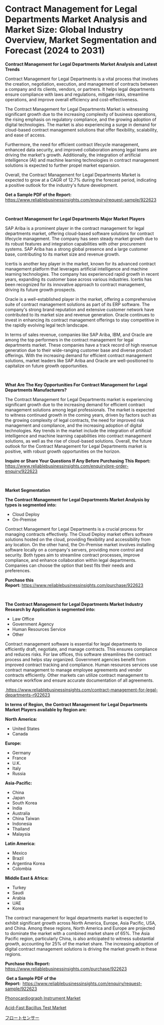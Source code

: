 <p><h1>Contract Management for Legal Departments Market Analysis and Market Size: Global Industry Overview, Market Segmentation and Forecast (2024 to 2031)</h1></p><p><strong>Contract Management for Legal Departments Market Analysis and Latest Trends</strong></p>
<p><p>Contract Management for Legal Departments is a vital process that involves the creation, negotiation, execution, and management of contracts between a company and its clients, vendors, or partners. It helps legal departments ensure compliance with laws and regulations, mitigate risks, streamline operations, and improve overall efficiency and cost-effectiveness.</p><p>The Contract Management for Legal Departments Market is witnessing significant growth due to the increasing complexity of business operations, the rising emphasis on regulatory compliance, and the growing adoption of digital technologies. The market is also experiencing a surge in demand for cloud-based contract management solutions that offer flexibility, scalability, and ease of access.</p><p>Furthermore, the need for efficient contract lifecycle management, enhanced data security, and improved collaboration among legal teams are driving the market's growth. Additionally, the integration of artificial intelligence (AI) and machine learning technologies in contract management solutions is expected to further propel market expansion.</p><p>Overall, the Contract Management for Legal Departments Market is expected to grow at a CAGR of 12.7% during the forecast period, indicating a positive outlook for the industry's future development.</p></p>
<p><strong>Get a Sample PDF of the Report:&nbsp;</strong> <a href="https://www.reliablebusinessinsights.com/enquiry/request-sample/922623">https://www.reliablebusinessinsights.com/enquiry/request-sample/922623</a></p>
<p>&nbsp;</p>
<p><strong>Contract Management for Legal Departments Major Market Players</strong></p>
<p><p>SAP Ariba is a prominent player in the contract management for legal departments market, offering cloud-based software solutions for contract lifecycle management. The company has seen steady market growth due to its robust features and integration capabilities with other procurement systems. SAP Ariba has a strong global presence and a large customer base, contributing to its market size and revenue growth.</p><p>Icertis is another key player in the market, known for its advanced contract management platform that leverages artificial intelligence and machine learning technologies. The company has experienced rapid growth in recent years, expanding its customer base across various industries. Icertis has been recognized for its innovative approach to contract management, driving its future growth prospects.</p><p>Oracle is a well-established player in the market, offering a comprehensive suite of contract management solutions as part of its ERP software. The company's strong brand reputation and extensive customer network have contributed to its market size and revenue generation. Oracle continues to invest in enhancing its contract management offerings to stay competitive in the rapidly evolving legal tech landscape.</p><p>In terms of sales revenue, companies like SAP Ariba, IBM, and Oracle are among the top performers in the contract management for legal departments market. These companies have a track record of high revenue generation due to their wide-ranging customer base and diverse product offerings. With the increasing demand for efficient contract management solutions, market leaders like SAP Ariba and Oracle are well-positioned to capitalize on future growth opportunities.</p></p>
<p>&nbsp;</p>
<p><strong>What Are The Key Opportunities For Contract Management for Legal Departments Manufacturers?</strong></p>
<p><p>The Contract Management for Legal Departments market is experiencing significant growth due to the increasing demand for efficient contract management solutions among legal professionals. The market is expected to witness continued growth in the coming years, driven by factors such as the growing complexity of legal contracts, the need for improved risk management and compliance, and the increasing adoption of digital technologies. Key trends in the market include the integration of artificial intelligence and machine learning capabilities into contract management solutions, as well as the rise of cloud-based solutions. Overall, the future outlook for the Contract Management for Legal Departments market is positive, with robust growth opportunities on the horizon.</p></p>
<p><strong>Inquire or Share Your Questions If Any Before Purchasing This Report:</strong> <a href="https://www.reliablebusinessinsights.com/enquiry/pre-order-enquiry/922623">https://www.reliablebusinessinsights.com/enquiry/pre-order-enquiry/922623</a></p>
<p>&nbsp;</p>
<p><strong>Market Segmentation</strong></p>
<p><strong>The Contract Management for Legal Departments Market Analysis by types is segmented into:</strong></p>
<p><ul><li>Cloud Deploy</li><li>On-Premise</li></ul></p>
<p><p>Contract Management for Legal Departments is a crucial process for managing contracts effectively. The Cloud Deploy market offers software solutions hosted on the cloud, providing flexibility and accessibility from any location. On the other hand, the On-Premise market involves installing software locally on a company's servers, providing more control and security. Both types aim to streamline contract processes, improve compliance, and enhance collaboration within legal departments. Companies can choose the option that best fits their needs and preferences.</p></p>
<p><strong>Purchase this Report:&nbsp;</strong><a href="https://www.reliablebusinessinsights.com/purchase/922623">https://www.reliablebusinessinsights.com/purchase/922623</a></p>
<p>&nbsp;</p>
<p><strong>The Contract Management for Legal Departments Market Industry Research by Application is segmented into:</strong></p>
<p><ul><li>Law Office</li><li>Government Agency</li><li>Human Resources Service</li><li>Other</li></ul></p>
<p><p>Contract management software is essential for legal departments to efficiently draft, negotiate, and manage contracts. This ensures compliance and reduces risks. For law offices, this software streamlines the contract process and helps stay organized. Government agencies benefit from improved contract tracking and compliance. Human resources services use contract management to manage employee agreements and vendor contracts efficiently. Other markets can utilize contract management to enhance workflow and ensure accurate documentation of all agreements.</p></p>
<p><a href="https://www.reliablebusinessinsights.com/contract-management-for-legal-departments-r922623">&nbsp;https://www.reliablebusinessinsights.com/contract-management-for-legal-departments-r922623</a></p>
<p><strong>In terms of Region, the Contract Management for Legal Departments Market Players available by Region are:</strong></p>
<p>
    <p> <strong> North America: </strong>
        <ul>
            <li>United States</li>
            <li>Canada</li>
        </ul>
        </p> 
    <p> <strong> Europe: </strong>
        <ul>
            <li>Germany</li>
            <li>France</li>
            <li>U.K.</li>
            <li>Italy</li>
            <li>Russia</li>
        </ul>
        </p> 
    <p> <strong> Asia-Pacific: </strong>
        <ul>
            <li>China</li>
            <li>Japan</li>
            <li>South Korea</li>
            <li>India</li>
            <li>Australia</li>
            <li>China Taiwan</li>
            <li>Indonesia</li>
            <li>Thailand</li>
            <li>Malaysia</li>
        </ul>
        </p> 
    <p> <strong> Latin America: </strong>
        <ul>
            <li>Mexico</li>
            <li>Brazil</li>
            <li>Argentina Korea</li>
            <li>Colombia</li>
        </ul>
        </p> 
    <p> <strong> Middle East & Africa: </strong>
        <ul>
            <li>Turkey</li>
            <li>Saudi</li>
            <li>Arabia</li>
            <li>UAE</li>
            <li>Korea</li>
        </ul>
    </p>
    </p>
<p><p>The contract management for legal departments market is expected to exhibit significant growth across North America, Europe, Asia Pacific, USA, and China. Among these regions, North America and Europe are projected to dominate the market with a combined market share of 65%. The Asia Pacific region, particularly China, is also anticipated to witness substantial growth, accounting for 25% of the market share. The increasing adoption of digital contract management solutions is driving the market growth in these regions.</p></p>
<p><strong>Purchase this Report: </strong><a href="https://www.reliablebusinessinsights.com/purchase/922623">https://www.reliablebusinessinsights.com/purchase/922623</a></p>
<p>&nbsp;<strong>Get a Sample PDF of the Report:&nbsp;&nbsp;</strong><a href="https://www.reliablebusinessinsights.com/enquiry/request-sample/922623">https://www.reliablebusinessinsights.com/enquiry/request-sample/922623</a></p>
<p><strong></strong></p>
<p><p><a href="https://github.com/LiamDavis60/Market-Research-Report-List-1/blob/main/phonocardiograph-instrument-market.md">Phonocardiograph Instrument Market</a></p><p><a href="https://github.com/anwarsahrul281/Market-Research-Report-List-1/blob/main/acid-fast-bacillus-test-market.md">Acid-Fast Bacillus Test Market</a></p><p><a href="https://github.com/schmahlson/Market-Research-Report-List-2/blob/main/2121831175358.md">フロートセンサー</a></p></p>